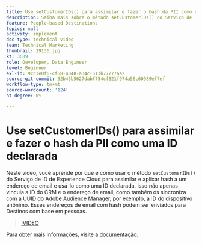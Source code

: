 ```yaml
---
title: Use setCustomerIDs() para assimilar e fazer o hash da PII como uma ID declarada
description: Saiba mais sobre o método setCustomerIDs() do Serviço de ID do Experience Cloud para assimilar e aplicar hash a um endereço de email. Saiba como usá-lo como uma ID declarada.
feature: People-based Destinations
topics: null
activity: implement
doc-type: technical video
team: Technical Marketing
thumbnail: 29136.jpg
kt: 3689
role: Developer, Data Engineer
level: Beginner
exl-id: 9cc3e0f6-cf68-4048-a34c-513b77777aa2
source-git-commit: 62b43b5627dabf754cf821f974a56c60989ef7ef
workflow-type: tm+mt
source-wordcount: '124'
ht-degree: 0%

---
```


# Use setCustomerIDs() para assimilar e fazer o hash da PII como uma ID declarada

Neste vídeo, você aprende por que e como usar o método `setCustomerIDs()` do Serviço de ID de Experience Cloud para assimilar e aplicar hash a um endereço de email e usá-lo como uma ID declarada. Isso não apenas vincula a ID do CRM e o endereço de email, como também os sincroniza com a UUID do Adobe Audience Manager, por exemplo, a ID do dispositivo anônimo. Esses endereços de email com hash podem ser enviados para Destinos com base em pessoas.

>[!VIDEO](https://video.tv.adobe.com/v/29136/?quality=12)

Para obter mais informações, visite a [documentação](https://experienceleague.adobe.com/docs/id-service/using/reference/hashing-support.html?lang=pt-BR).
